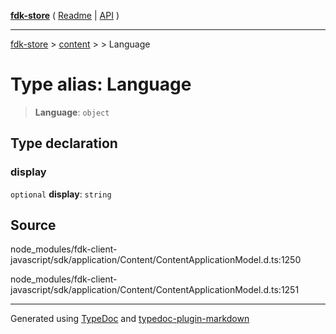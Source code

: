 [**fdk-store**](../../../README.md) ( [Readme](../../../README.md) \| [API](../../../API.md) )

---

[fdk-store](../../../API.md) > [content](../../README.md) > [<internal>](../README.md) > Language

# Type alias: Language

> **Language**: `object`

## Type declaration

### display

`optional` **display**: `string`

## Source

node_modules/fdk-client-javascript/sdk/application/Content/ContentApplicationModel.d.ts:1250

node_modules/fdk-client-javascript/sdk/application/Content/ContentApplicationModel.d.ts:1251

---

Generated using [TypeDoc](https://typedoc.org/) and [typedoc-plugin-markdown](https://www.npmjs.com/package/typedoc-plugin-markdown)
